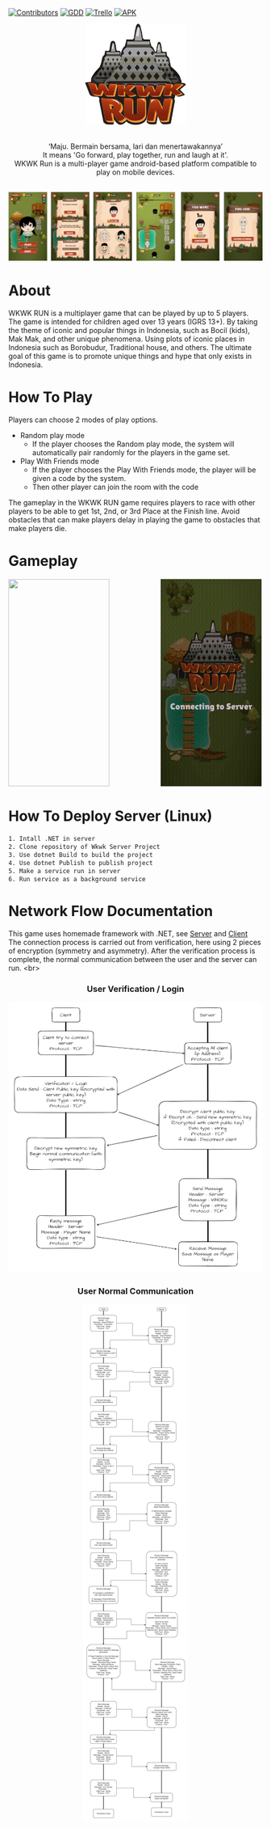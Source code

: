[![Contributors](https://img.shields.io/github/contributors/Wkwk-Run/Wkwk-Run-The-Game)](https://github.com/Wkwk-Run/Wkwk-Run-The-Game/graphs/contributors)
[![GDD](https://img.shields.io/badge/Document-Game%20Design%20Document-red)](https://docs.google.com/document/d/1j6ov218TL7z7kKG_mCwD1cUjjYhOghIIkOSAiI2kOkA/edit?usp=sharing{/google_docs})
[![Trello](https://img.shields.io/badge/Project-Trello-blue)](https://trello.com/b/R9qKY1gA/wpg-5)
[![APK](https://img.shields.io/badge/App-Games%20App-yellow)](https://drive.google.com/file/d/1dX4-MT9y54RNCcFSRGecrvQWxRMmx4VJ/view?usp=sharing)

<!-- PROJECT LOGO -->
<div align="center">
    <img src="https://github.com/Wkwk-Run/Wkwk-Run-The-Game/blob/main/Images/logo.png"
 alt="Logo" width="200" height="200">
</div>
<br/>

<p align="center">
‘Maju. Bermain bersama, lari dan menertawakannya’ <br/>
It means 'Go forward, play together, run and laugh at it'. <br/>
WKWK Run is a multi-player game android-based platform compatible to play on mobile devices.
    </p>
<br/>

<img src=https://github.com/Wkwk-Run/Wkwk-Run-The-Game/blob/main/Images/All%20conto.png>

# About
WKWK RUN is a multiplayer game that can be played by up to 5 players. The game is intended for children aged over 13 years (IGRS 13+). By taking the theme of iconic and popular things in Indonesia, such as Bocil (kids), Mak Mak, and other unique phenomena. Using plots of iconic places in Indonesia such as Borobudur, Traditional house, and others. The ultimate goal of this game is to promote unique things and hype that only exists in Indonesia.

# How To Play
Players can choose 2 modes of play options. 
- Random play mode
    - If the player chooses the Random play mode, the system will automatically pair randomly for the players in the game set. 
- Play With Friends mode
    - If the player chooses the Play With Friends mode, the player will be given a code by the system.
    - Then other player can join the room with the code 
<p>
The gameplay in the WKWK RUN game requires players to race with other players to be able to get 1st, 2nd, or 3rd Place at the Finish line. Avoid obstacles that can make players delay in playing the game to obstacles that make players die.
</p>

# Gameplay
<p>
<img src="https://github.com/Wkwk-Run/Wkwk-Run-The-Game/blob/main/Images/20211223_165901.gif" width="200" height="410">
    &nbsp;&nbsp;&nbsp;&nbsp;&nbsp;&nbsp;&nbsp;&nbsp;&nbsp;&nbsp;&nbsp;&nbsp;&nbsp;&nbsp;&nbsp;&nbsp;&nbsp;&nbsp;&nbsp;&nbsp;&nbsp;&nbsp;&nbsp;&nbsp;
<img src="https://github.com/Wkwk-Run/Wkwk-Run-The-Game/blob/main/Images/20211223_170648.gif" width="200" height="410">
    
# How To Deploy Server (Linux)
    1. Intall .NET in server
    2. Clone repository of Wkwk Server Project
    3. Use dotnet Build to build the project
    4. Use dotnet Publish to publish project
    5. Make a service run in server
    6. Run service as a background service

# Network Flow Documentation
This game uses homemade framework with .NET, see [Server](https://github.com/Wkwk-Run/Wkwk-Run-The-Game/tree/main/Wkwk-Server) and [Client](https://github.com/Wkwk-Run/Wkwk-Run-The-Game/blob/main/WkWk-Run_Unity-Project/Assets/Script/General/Client.cs)<br/>
The connection process is carried out from verification, here using 2 pieces of encryption (symmetry and asymmetry). After the verification process is complete, the normal communication between the user and the server can run.
<br\>
<h3 align="center">
    User Verification / Login
    </h3>
<div align="center">
<img src=https://github.com/Wkwk-Run/Wkwk-Run-The-Game/blob/main/Images/Verification_Login.jpg>
    </div>

<h3 align="center">
    User Normal Communication
    </h3>
<div align="center">
<img src=https://github.com/Wkwk-Run/Wkwk-Run-The-Game/blob/main/Images/Normal%20Communication.jpg>
    </div>
